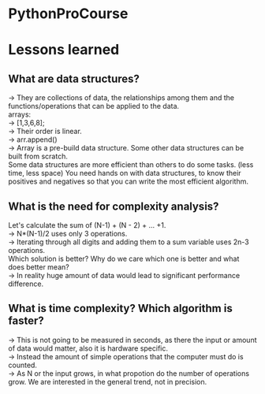 # PythonProCourse

# Lessons learned
## What are data structures? 
-> They are collections of data, the relationships among them and the functions/operations that can be applied to the data. <br />
arrays: <br />
    -> [1,3,6,8]; <br />
    -> Their order is linear. <br />
    -> arr.append() <br />
    -> Array is a pre-build data structure. Some other data structures can be built from scratch.<br />
Some data structures are more efficient than others to do some tasks. (less time, less space) You need hands on with data structures, to know their positives and negatives so that you can write the most efficient algorithm.
## What is the need for complexity analysis?
Let's calculate the sum of (N-1) + (N - 2) + ... +1. <br />
    -> N*(N-1)/2 uses only 3 operations. <br />
    -> Iterating through all digits and adding them to a sum variable uses 2n-3 operations. <br />
Which solution is better? Why do we care which one is better and what does better mean? <br />
    -> In reality huge amount of data would lead to significant performance difference. 
## What is time complexity? Which algorithm is faster?
-> This is not going to be measured in seconds, as there the input or amount of data would matter, also it is hardware specific. <br />
-> Instead the amount of simple operations that the computer must do is counted. <br />
-> As N or the input grows, in what propotion do the number of operations grow. We are interested in the general trend, not in precision. <br />
